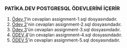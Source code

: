 ### PATİKA.DEV POSTGRESQL ÖDEVLERİNİ İÇERİR

1. [Ödev 1](https://app.patika.dev/courses/sql/Odev1)'in cevapları assignment-1.sql dosyasındadır.
2. [Ödev 2](https://app.patika.dev/courses/sql/Odev2)'nin cevapları assignment-2.sql dosyasındadır.
3. [Ödev 3](https://app.patika.dev/courses/sql/Odev3)'ün cevapları assignment-3.sql dosyasındadır.
4. [ÖDEV 4](https://app.patika.dev/courses/sql/Odev4)'ün cevapları assignment-4.sql dosyasındadır.
5. [ÖDEV 5](https://app.patika.dev/courses/sql/Odev4)'in cevapları assignment-5.sql dosyasındadır.